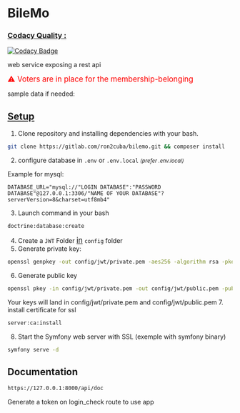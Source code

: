 # BileMo

### <u>Codacy Quality :</u>
[![Codacy Badge](https://app.codacy.com/project/badge/Grade/04711dbfcc264ddd97630204b26d8fc2)](https://www.codacy.com/gl/ron2cuba/bilemo/dashboard?utm_source=gitlab.com&amp;utm_medium=referral&amp;utm_content=ron2cuba/bilemo&amp;utm_campaign=Badge_Grade)

web service exposing a rest api

<big style="color: red">⚠️ Voters are in place for the membership-belonging</big>

sample data if needed: 

## <u>Setup</u>
1. Clone repository and installing dependencies with your bash.
```bash
git clone https://gitlab.com/ron2cuba/bilemo.git && composer install
```
2. configure database in `.env` or `.env.local` <i><small>(prefer .env.local)</small></i>

Example for mysql:
```.dotenv
DATABASE_URL="mysql://"LOGIN DATABASE":"PASSWORD DATABASE"@127.0.0.1:3306/"NAME OF YOUR DATABASE"?serverVersion=8&charset=utf8mb4"
```
3. Launch command in your bash
```bash
doctrine:database:create
```
4. Create a `JWT` Folder <u><big>in</big></u> `config` folder
5. Generate private key:
```bash
openssl genpkey -out config/jwt/private.pem -aes256 -algorithm rsa -pkeyopt rsa_keygen_bits:4096
```
6. Generate public key
```bash
openssl pkey -in config/jwt/private.pem -out config/jwt/public.pem -pubout
```
Your keys will land in config/jwt/private.pem and config/jwt/public.pem
7. install certificate for ssl
```bash
server:ca:install
```
8. Start the Symfony web server with SSL (exemple with symfony binary)
```bash
symfony serve -d
```
## Documentation

```txt
https://127.0.0.1:8000/api/doc
```
Generate a token on login_check route to use app